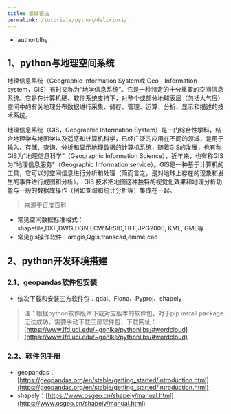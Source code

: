 ```yaml
---
title: 基础语法
permalink: /tutorials/python/delixinxi/
---
```



- authort:lhy
## 1、python与地理空间系统

地理信息系统（Geographic Information System或 Geo－Information system，GIS）有时又称为“地学信息系统”。它是一种特定的十分重要的空间信息系统。它是在计算机硬、软件系统支持下，对整个或部分地球表层（包括大气层）空间中的有关地理分布数据进行采集、储存、管理、运算、分析、显示和描述的技术系统。

地理信息系统（GIS，Geographic Information System）是一门综合性学科，结合地理学与地图学以及遥感和计算机科学，已经广泛的应用在不同的领域，是用于输入、存储、查询、分析和显示地理数据的计算机系统，随着GIS的发展，也有称GIS为“地理信息科学”（Geographic Information Science），近年来，也有称GIS为"地理信息服务"（Geographic Information service）。GIS是一种基于计算机的工具，它可以对空间信息进行分析和处理（简而言之，是对地球上存在的现象和发生的事件进行成图和分析）。 GIS 技术把地图这种独特的视觉化效果和地理分析功能与一般的数据库操作（例如查询和统计分析等）集成在一起。

> 来源于百度百科



- 常见空间数据标准格式：shapefile,DXF,DWG,DGN,ECW,MrSID,TIFF,JPG2000, KML, GML等
- 常见gis操作软件：arcgis,Qgis,transcad,emme,cad
## 2、python开发环境搭建

### 2.1、geopandas软件包安装


- 依次下载和安装三方软件包：gdal、Fiona、Pyproj、shapely
> 注：根据python软件版本下载对应版本的软件包，对于pip install package无法成功，需要手动下载三房软件包，下载网址：[https://www.lfd.uci.edu/~gohlke/pythonlibs/#wordcloud](https://www.lfd.uci.edu/~gohlke/pythonlibs/#wordcloud)


### 2.2、软件包手册


- geopandas：[https://geopandas.org/en/stable/getting_started/introduction.html](https://geopandas.org/en/stable/getting_started/introduction.html)
- shapely：[https://www.osgeo.cn/shapely/manual.html](https://www.osgeo.cn/shapely/manual.html)